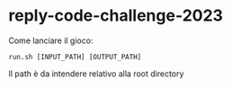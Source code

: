 # reply-code-challenge-2023


Come lanciare il gioco:
```
run.sh [INPUT_PATH] [OUTPUT_PATH]
```

Il path è da intendere relativo alla root directory
